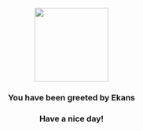 <p align="center">
    <img src="https://raw.githubusercontent.com/PokeAPI/sprites/master/sprites/pokemon/23.png" width="150" height="150">
</p>
<h3 align="center">You have been greeted by  <b>Ekans</b></h3>
<h3 align="center">Have a nice day!</h3>
